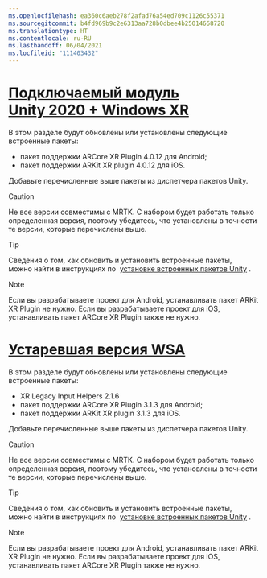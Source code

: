 ```yaml
---
ms.openlocfilehash: ea360c6aeb278f2afad76a54ed709c1126c55371
ms.sourcegitcommit: b4fd969b9c2e6313aa728b0dbee4b25014668720
ms.translationtype: HT
ms.contentlocale: ru-RU
ms.lasthandoff: 06/04/2021
ms.locfileid: "111403432"
---
```

# <a name="unity-2020--windows-xr-plugin"></a>[Подключаемый модуль Unity 2020 + Windows XR](#tab/winxr)

В этом разделе будут обновлены или установлены следующие встроенные пакеты:

* пакет поддержки ARCore XR Plugin 4.0.12 для Android;
* пакет поддержки ARKit XR plugin 4.0.12 для iOS.

Добавьте перечисленные выше пакеты из диспетчера пакетов Unity.

> [!CAUTION]
> Не все версии совместимы с MRTK. С набором будет работать только определенная версия, поэтому убедитесь, что установлены в точности те версии, которые перечислены выше.

>[!TIP]
> Сведения о том, как обновить и установить встроенные пакеты, можно найти в инструкциях по  [установке встроенных пакетов Unity](../mr-learning-asa-02.md#installing-inbuilt-unity-packages-and-importing-the-tutorial-assets) .

> [!NOTE]
> Если вы разрабатываете проект для Android, устанавливать пакет ARKit XR Plugin не нужно. Если вы разрабатываете проект для iOS, устанавливать пакет ARCore XR Plugin также не нужно.

# <a name="legacy-wsa"></a>[Устаревшая версия WSA](#tab/wsa)

В этом разделе будут обновлены или установлены следующие встроенные пакеты:

* XR Legacy Input Helpers 2.1.6
* пакет поддержки ARCore XR Plugin 3.1.3 для Android;
* пакет поддержки ARKit XR plugin 3.1.3 для iOS.

Добавьте перечисленные выше пакеты из диспетчера пакетов Unity.

> [!CAUTION]
> Не все версии совместимы с MRTK. С набором будет работать только определенная версия, поэтому убедитесь, что установлены в точности те версии, которые перечислены выше.

>[!TIP]
> Сведения о том, как обновить и установить встроенные пакеты, можно найти в инструкциях по  [установке встроенных пакетов Unity](../mr-learning-asa-02.md#installing-inbuilt-unity-packages-and-importing-the-tutorial-assets) .

> [!NOTE]
> Если вы разрабатываете проект для Android, устанавливать пакет ARKit XR Plugin не нужно. Если вы разрабатываете проект для iOS, устанавливать пакет ARCore XR Plugin также не нужно.
